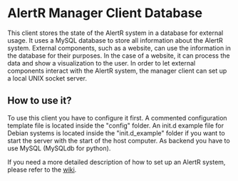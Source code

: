 # AlertR Manager Client Database

This client stores the state of the AlertR system in a database for external usage. It uses a MySQL database to store all information about the AlertR system. External components, such as a website, can use the information in the database for their purposes. In the case of a website, it can process the data and show a visualization to the user. In order to let external components interact with the AlertR system, the manager client can set up a local UNIX socket server.


## How to use it?

To use this client you have to configure it first. A commented configuration template file is located inside the "config" folder. An init.d example file for Debian systems is located inside the "init.d_example" folder if you want to start the server with the start of the host computer. As backend you have to use MySQL (MySQLdb for python).

If you need a more detailed description of how to set up an AlertR system, please refer to the [wiki](https://github.com/sqall01/alertR/wiki).
